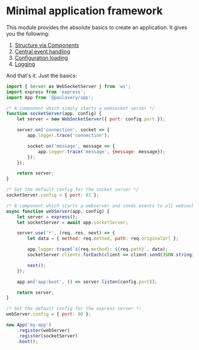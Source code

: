 # Minimal application framework
This module provides the absolute basics to create an application. It gives you the following:

1. [Structure via Components](Components.md)
2. [Central event handling](Events.md)
3. [Configuration loading](Configuration.md)
4. [Logging](Logging.md)

And that's it. Just the basics:

```js
import { Server as WebSocketServer } from 'ws';
import express from 'express';
import App from '@paulavery/app';

/* A component which simply starts a websocket server */
function socketServer(app, config) {
	let server = new WebSocketServer({ port: config.port });

	server.on('connection', socket => {
		app.logger.trace('connection');

		socket.on('message', message => {
			app.logger.trace('message', {message: message});
		});
	});

	return server;
}

/* Set the default config for the socket server */
socketServer.config = { port: 81 };

/* A component which starts a webserver and sends events to all websocket clients on each request */
async function webServer(app, config) {
	let server = express();
	let socketServer = await app.socketServer;

	server.use('*', (req, res, next) => {
		let data = { method: req.method, path: req.originalUrl };

		app.logger.trace(`${req.method}: ${req.path}`, data);
		socketServer.clients.forEach(client => client.send(JSON.stringify(data)));

		next();
	});

	app.on('app:boot', () => server.listen(config.port));

	return server;
}

/* Set the default config for the express server */
webServer.config = { port: 80 };

new App('my-app')
	.register(webServer)
	.register(socketServer)
	.boot();

```
